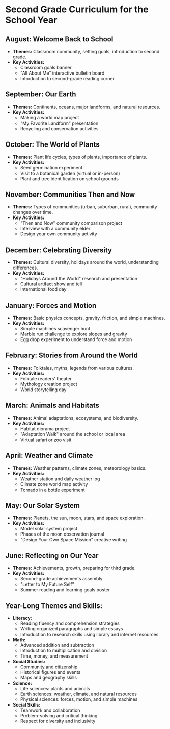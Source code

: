 # Second Grade Curriculum for the School Year

## August: Welcome Back to School
- **Themes:** Classroom community, setting goals, introduction to second grade.
- **Key Activities:** 
  - Classroom goals banner
  - "All About Me" interactive bulletin board
  - Introduction to second-grade reading corner

## September: Our Earth
- **Themes:** Continents, oceans, major landforms, and natural resources.
- **Key Activities:** 
  - Making a world map project
  - "My Favorite Landform" presentation
  - Recycling and conservation activities

## October: The World of Plants
- **Themes:** Plant life cycles, types of plants, importance of plants.
- **Key Activities:** 
  - Seed germination experiment
  - Visit to a botanical garden (virtual or in-person)
  - Plant and tree identification on school grounds

## November: Communities Then and Now
- **Themes:** Types of communities (urban, suburban, rural), community changes over time.
- **Key Activities:** 
  - "Then and Now" community comparison project
  - Interview with a community elder
  - Design your own community activity

## December: Celebrating Diversity
- **Themes:** Cultural diversity, holidays around the world, understanding differences.
- **Key Activities:** 
  - "Holidays Around the World" research and presentation
  - Cultural artifact show and tell
  - International food day

## January: Forces and Motion
- **Themes:** Basic physics concepts, gravity, friction, and simple machines.
- **Key Activities:** 
  - Simple machines scavenger hunt
  - Marble run challenge to explore slopes and gravity
  - Egg drop experiment to understand force and motion

## February: Stories from Around the World
- **Themes:** Folktales, myths, legends from various cultures.
- **Key Activities:** 
  - Folktale readers' theater
  - Mythology creation project
  - World storytelling day

## March: Animals and Habitats
- **Themes:** Animal adaptations, ecosystems, and biodiversity.
- **Key Activities:** 
  - Habitat diorama project
  - "Adaptation Walk" around the school or local area
  - Virtual safari or zoo visit

## April: Weather and Climate
- **Themes:** Weather patterns, climate zones, meteorology basics.
- **Key Activities:** 
  - Weather station and daily weather log
  - Climate zone world map activity
  - Tornado in a bottle experiment

## May: Our Solar System
- **Themes:** Planets, the sun, moon, stars, and space exploration.
- **Key Activities:** 
  - Model solar system project
  - Phases of the moon observation journal
  - "Design Your Own Space Mission" creative writing

## June: Reflecting on Our Year
- **Themes:** Achievements, growth, preparing for third grade.
- **Key Activities:** 
  - Second-grade achievements assembly
  - "Letter to My Future Self"
  - Summer reading and learning goals poster

## Year-Long Themes and Skills:
- **Literacy:** 
  - Reading fluency and comprehension strategies
  - Writing organized paragraphs and simple essays
  - Introduction to research skills using library and internet resources
- **Math:** 
  - Advanced addition and subtraction
  - Introduction to multiplication and division
  - Time, money, and measurement
- **Social Studies:** 
  - Community and citizenship
  - Historical figures and events
  - Maps and geography skills
- **Science:** 
  - Life sciences: plants and animals
  - Earth sciences: weather, climate, and natural resources
  - Physical sciences: forces, motion, and simple machines
- **Social Skills:** 
  - Teamwork and collaboration
  - Problem-solving and critical thinking
  - Respect for diversity and inclusivity

